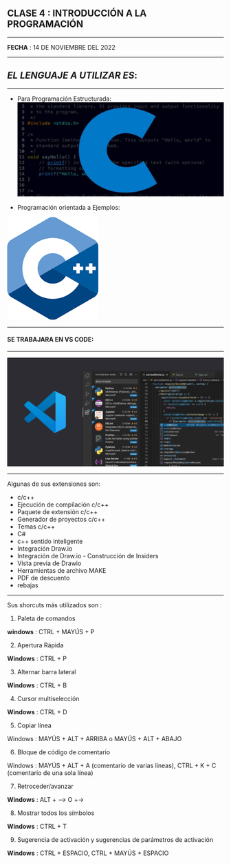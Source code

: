 ## CLASE 4 : **INTRODUCCIÓN A LA PROGRAMACIÓN**
___
**FECHA** : 14 DE NOVIEMBRE DEL 2022
____

## *EL LENGUAJE A UTILIZAR ES*: 
___
* Para Programación Estructurada:
![C]( c.jpg "Icono de C")

* Programación orientada a Ejemplos:

![C](c.png "Icono de C++")
___
#### SE TRABAJARA EN VS CODE:
___

![C](VS.png "VISUAL STUDIO CODE")

___

Algunas de sus extensiones son:
* c/c++
* Ejecución de compilación c/c++
* Paquete de extensión c/c++
* Generador de proyectos c/c++
* Temas c/c++
* C#
* c++ sentido inteligente
* Integración Draw.io
* Integración de Draw.io - Construcción de Insiders
* Vista previa de Drawio
* Herramientas de archivo MAKE
* PDF de descuento
* rebajas
___

Sus shorcuts más utilizados son :

1. Paleta de comandos

**windows** : CTRL + MAYÚS + P

2. Apertura Rápida

**Windows** : CTRL + P

3. Alternar barra lateral

**Windows** : CTRL + B

4. Cursor multiselección

**Windows** : CTRL + D

5. Copiar línea

Windows : MAYÚS + ALT + ARRIBA o MAYÚS + ALT + ABAJO

6. Bloque de código de comentario

Windows : MAYÚS + ALT + A (comentario de varias líneas), CTRL + K + C (comentario de una sola línea)

7. Retroceder/avanzar

**Windows** : ALT + --> O +->

8. Mostrar todos los símbolos

**Windows** : CTRL + T

9. Sugerencia de activación y sugerencias de parámetros de activación

**Windows** : CTRL + ESPACIO, CTRL + MAYÚS + ESPACIO
